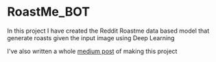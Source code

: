 # RoastMe_BOT


In this project I have created the Reddit Roastme data based model that generate roasts given the input image using Deep Learning

I've also written a whole [medium post](https://medium.com/@sp241930/creating-reddits-roast-me-ai-roaster-bot-13eabeb93e2f) of making this project





